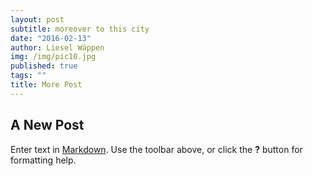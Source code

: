 ```yaml
---
layout: post
subtitle: moreover to this city
date: "2016-02-13"
author: Liesel Wäppen
img: /img/pic10.jpg
published: true
tags: ""
title: More Post
---
```



## A New Post

Enter text in [Markdown](http://daringfireball.net/projects/markdown/). Use the toolbar above, or click the **?** button for formatting help.
